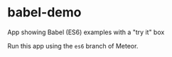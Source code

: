 # babel-demo
App showing Babel (ES6) examples with a "try it" box

Run this app using the `es6` branch of Meteor.
